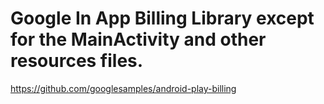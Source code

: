 Google In App Billing Library except for the MainActivity and other resources files.
============
https://github.com/googlesamples/android-play-billing

